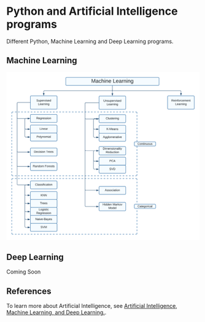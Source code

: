 # Python and Artificial Intelligence programs
Different Python, Machine Learning and Deep Learning programs.

## Machine Learning
<img src=".resources\ML.png" width=600>

## Deep Learning
Coming Soon

## References
To learn more about Artificial Intelligence, see [Artificial Intelligence, Machine Learning, and Deep Learning.](https://medium.com/@ishani-kathuria/artificial-intelligence-machine-learning-and-deep-learning-52122881ddf7).
